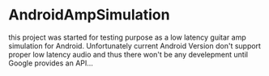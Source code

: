 AndroidAmpSimulation
====================

this project was started for testing purpose as a low latency guitar amp simulation for Android. Unfortunately current Android Version don't support proper low latency audio and thus there won't be any develepment until Google provides an API...
